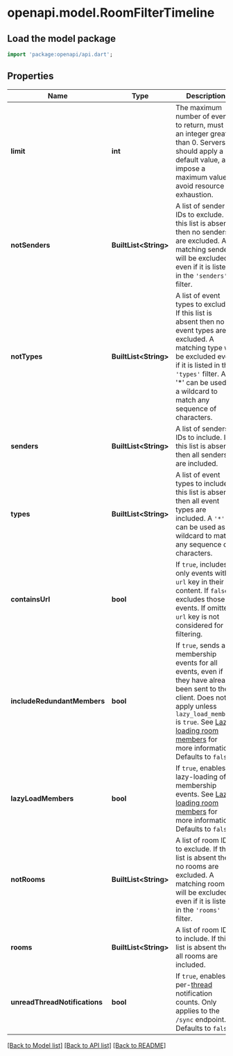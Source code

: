 # openapi.model.RoomFilterTimeline

## Load the model package
```dart
import 'package:openapi/api.dart';
```

## Properties
Name | Type | Description | Notes
------------ | ------------- | ------------- | -------------
**limit** | **int** | The maximum number of events to return, must be an integer greater than 0.  Servers should apply a default value, and impose a maximum value to avoid resource exhaustion.  | [optional] 
**notSenders** | **BuiltList&lt;String&gt;** | A list of sender IDs to exclude. If this list is absent then no senders are excluded. A matching sender will be excluded even if it is listed in the `'senders'` filter. | [optional] 
**notTypes** | **BuiltList&lt;String&gt;** | A list of event types to exclude. If this list is absent then no event types are excluded. A matching type will be excluded even if it is listed in the `'types'` filter. A '*' can be used as a wildcard to match any sequence of characters. | [optional] 
**senders** | **BuiltList&lt;String&gt;** | A list of senders IDs to include. If this list is absent then all senders are included. | [optional] 
**types** | **BuiltList&lt;String&gt;** | A list of event types to include. If this list is absent then all event types are included. A `'*'` can be used as a wildcard to match any sequence of characters. | [optional] 
**containsUrl** | **bool** | If `true`, includes only events with a `url` key in their content. If `false`, excludes those events. If omitted, `url` key is not considered for filtering. | [optional] 
**includeRedundantMembers** | **bool** | If `true`, sends all membership events for all events, even if they have already been sent to the client. Does not apply unless `lazy_load_members` is `true`. See [Lazy-loading room members](https://spec.matrix.org/v1.13/client-server-api/#lazy-loading-room-members) for more information. Defaults to `false`. | [optional] 
**lazyLoadMembers** | **bool** | If `true`, enables lazy-loading of membership events. See [Lazy-loading room members](https://spec.matrix.org/v1.13/client-server-api/#lazy-loading-room-members) for more information. Defaults to `false`. | [optional] 
**notRooms** | **BuiltList&lt;String&gt;** | A list of room IDs to exclude. If this list is absent then no rooms are excluded. A matching room will be excluded even if it is listed in the `'rooms'` filter. | [optional] 
**rooms** | **BuiltList&lt;String&gt;** | A list of room IDs to include. If this list is absent then all rooms are included. | [optional] 
**unreadThreadNotifications** | **bool** | If `true`, enables per-[thread](https://spec.matrix.org/v1.13/client-server-api/#threading) notification counts. Only applies to the `/sync` endpoint. Defaults to `false`. | [optional] 

[[Back to Model list]](../README.md#documentation-for-models) [[Back to API list]](../README.md#documentation-for-api-endpoints) [[Back to README]](../README.md)


